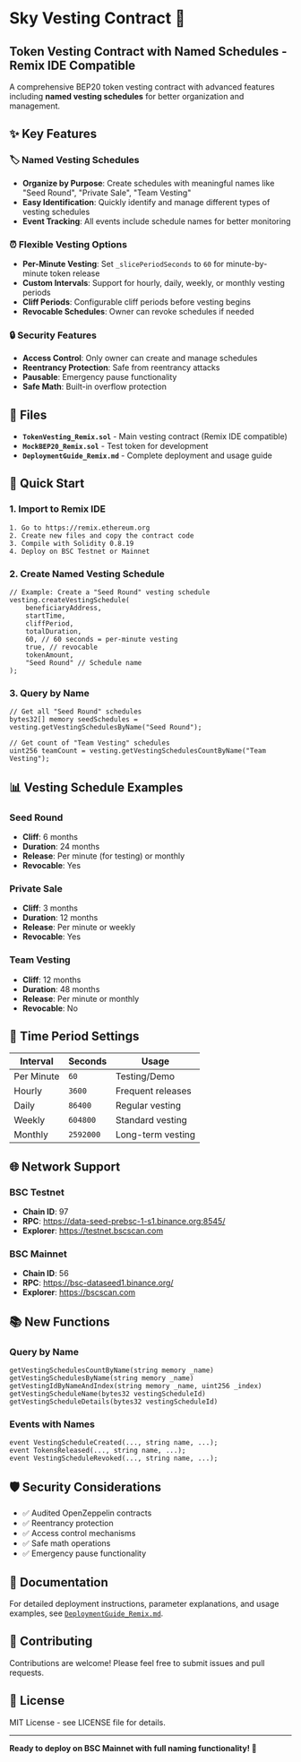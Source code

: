# Sky Vesting Contract 🚀

## Token Vesting Contract with Named Schedules - Remix IDE Compatible

A comprehensive BEP20 token vesting contract with advanced features including **named vesting schedules** for better organization and management.

## ✨ Key Features

### 🏷️ Named Vesting Schedules
- **Organize by Purpose**: Create schedules with meaningful names like "Seed Round", "Private Sale", "Team Vesting"
- **Easy Identification**: Quickly identify and manage different types of vesting schedules
- **Event Tracking**: All events include schedule names for better monitoring

### ⏰ Flexible Vesting Options
- **Per-Minute Vesting**: Set `_slicePeriodSeconds` to `60` for minute-by-minute token release
- **Custom Intervals**: Support for hourly, daily, weekly, or monthly vesting periods
- **Cliff Periods**: Configurable cliff periods before vesting begins
- **Revocable Schedules**: Owner can revoke schedules if needed

### 🔒 Security Features
- **Access Control**: Only owner can create and manage schedules
- **Reentrancy Protection**: Safe from reentrancy attacks
- **Pausable**: Emergency pause functionality
- **Safe Math**: Built-in overflow protection

## 📁 Files

- **`TokenVesting_Remix.sol`** - Main vesting contract (Remix IDE compatible)
- **`MockBEP20_Remix.sol`** - Test token for development
- **`DeploymentGuide_Remix.md`** - Complete deployment and usage guide

## 🚀 Quick Start

### 1. Import to Remix IDE
```
1. Go to https://remix.ethereum.org
2. Create new files and copy the contract code
3. Compile with Solidity 0.8.19
4. Deploy on BSC Testnet or Mainnet
```

### 2. Create Named Vesting Schedule
```solidity
// Example: Create a "Seed Round" vesting schedule
vesting.createVestingSchedule(
    beneficiaryAddress,
    startTime,
    cliffPeriod,
    totalDuration,
    60, // 60 seconds = per-minute vesting
    true, // revocable
    tokenAmount,
    "Seed Round" // Schedule name
);
```

### 3. Query by Name
```solidity
// Get all "Seed Round" schedules
bytes32[] memory seedSchedules = vesting.getVestingSchedulesByName("Seed Round");

// Get count of "Team Vesting" schedules
uint256 teamCount = vesting.getVestingSchedulesCountByName("Team Vesting");
```

## 📊 Vesting Schedule Examples

### Seed Round
- **Cliff**: 6 months
- **Duration**: 24 months
- **Release**: Per minute (for testing) or monthly
- **Revocable**: Yes

### Private Sale
- **Cliff**: 3 months
- **Duration**: 12 months
- **Release**: Per minute or weekly
- **Revocable**: Yes

### Team Vesting
- **Cliff**: 12 months
- **Duration**: 48 months
- **Release**: Per minute or monthly
- **Revocable**: No

## 🔧 Time Period Settings

| Interval | Seconds | Usage |
|----------|---------|-------|
| Per Minute | `60` | Testing/Demo |
| Hourly | `3600` | Frequent releases |
| Daily | `86400` | Regular vesting |
| Weekly | `604800` | Standard vesting |
| Monthly | `2592000` | Long-term vesting |

## 🌐 Network Support

### BSC Testnet
- **Chain ID**: 97
- **RPC**: https://data-seed-prebsc-1-s1.binance.org:8545/
- **Explorer**: https://testnet.bscscan.com

### BSC Mainnet
- **Chain ID**: 56
- **RPC**: https://bsc-dataseed1.binance.org/
- **Explorer**: https://bscscan.com

## 📚 New Functions

### Query by Name
```solidity
getVestingSchedulesCountByName(string memory _name)
getVestingSchedulesByName(string memory _name)
getVestingIdByNameAndIndex(string memory _name, uint256 _index)
getVestingScheduleName(bytes32 vestingScheduleId)
getVestingScheduleDetails(bytes32 vestingScheduleId)
```

### Events with Names
```solidity
event VestingScheduleCreated(..., string name, ...);
event TokensReleased(..., string name, ...);
event VestingScheduleRevoked(..., string name, ...);
```

## 🛡️ Security Considerations

- ✅ Audited OpenZeppelin contracts
- ✅ Reentrancy protection
- ✅ Access control mechanisms
- ✅ Safe math operations
- ✅ Emergency pause functionality

## 📖 Documentation

For detailed deployment instructions, parameter explanations, and usage examples, see [`DeploymentGuide_Remix.md`](DeploymentGuide_Remix.md).

## 🤝 Contributing

Contributions are welcome! Please feel free to submit issues and pull requests.

## 📄 License

MIT License - see LICENSE file for details.

---

**Ready to deploy on BSC Mainnet with full naming functionality! 🎉**